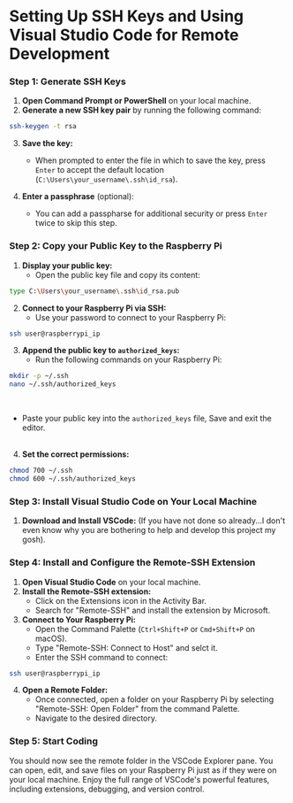 # Setting Up SSH Keys and Using Visual Studio Code for Remote Development

### Step 1: Generate SSH Keys

1. **Open Command Prompt or PowerShell** on your local machine.
2. **Generate a new SSH key pair** by running the following command:

```bash
ssh-keygen -t rsa
```
3. **Save the key:**
    * When prompted to enter the file in which to save the key, press `Enter` to accept the default location (`C:\Users\your_username\.ssh\id_rsa`).

4. **Enter a passphrase** (optional):
    * You can add a passpharse for additional security or press `Enter` twice to skip this step.

### Step 2: Copy your Public Key to the Raspberry Pi

1. **Display your public key:**
    * Open the public key file and copy its content:
```bash
type C:\Users\your_username\.ssh\id_rsa.pub
```
2. **Connect to your Raspberry Pi via SSH:**
    * Use your password to connect to your Raspberry Pi:
```bash
ssh user@raspberrypi_ip
```
3. **Append the public key to `authorized_keys`:**
    * Run the following commands on your Raspberry Pi:

```bash
mkdir -p ~/.ssh
nano ~/.ssh/authorized_keys
```
<br>

*   Paste your public key into the `authorized_keys` file, Save and exit the editor.
<br><br>

4. **Set the correct permissions:**
```bash
chmod 700 ~/.ssh
chmod 600 ~/.ssh/authorized_keys
```

### Step 3: Install Visual Studio Code on Your Local Machine

1. **Download and Install VSCode:** (If you have not done so already...I don't even know why you are bothering to help and develop this project my gosh).

### Step 4: Install and Configure the Remote-SSH Extension

1. **Open Visual Studio Code** on your local machine.
2. **Install the Remote-SSH extension:**
    * Click on the Extensions icon in the Activity Bar.
    * Search for "Remote-SSH" and install the extension by Microsoft.
3. **Connect to Your Raspberry Pi:**
    * Open the Command Palette (`Ctrl+Shift+P` or `Cmd+Shift+P` on macOS).
    * Type "Remote-SSH: Connect to Host" and selct it.
    * Enter the SSH command to connect:
```bash
ssh user@raspberrypi_ip
```

4. **Open a Remote Folder:**
    * Once connected, open a folder on your Raspberry Pi by selecting "Remote-SSH: Open Folder" from the command Palette.
    * Navigate to the desired directory.

### Step 5: Start Coding

You should now see the remote folder in the VSCode Explorer pane. You can open, edit, and save files on your Raspberry Pi just as if they were on your local machine. Enjoy the full range of VSCode's powerful features, including extensions, debugging, and version control.

